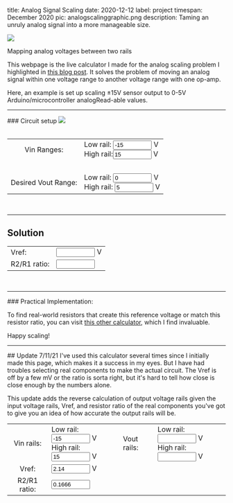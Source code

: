 title: Analog Signal Scaling
date: 2020-12-12
label: project
timespan: December 2020
pic: analogscalinggraphic.png
description: Taming an unruly analog signal into a more manageable size.

<img class="d-block mx-auto" src="{{ url_for('static',filename='analogscalinggraphic.png') }}"/>
<p class="caption">Mapping analog voltages between two rails</p>


This webpage is the live calculator I made for the analog scaling problem I highlighted in [this blog post](/blog/analogscalingvoltages/). It solves the problem of moving an analog signal within one voltage range to another voltage range with one op-amp. 

Here, an example is set up scaling ±15V sensor output to 0-5V Arduino/microcontroller analogRead-able values.


<hr>
### Circuit setup
<img class="d-block mx-auto" src="{{ url_for('static',filename='scalingvoltage_nonumbers.png') }}"/>
<form id="voltageform">
	<table style="width:100%">
		<tr>
			<td style="text-align:center">
				Vin Ranges:</td><td> Low rail: <input id="1" size="8" value="-15"> V <br>High rail:<input id="2" size="8" value="15"> V
			</td>
		</tr>
		<tr><td>&nbsp</td></tr>
		<tr>
			<td style="text-align:center">
				Desired Vout Range: </td><td> Low rail: <input id="3" size="8" value="0"> V <br>High rail: <input id="4" size="8" value="5"> V
				<!-- Vout high rail: </td><td> Vout high rail: <input id="4"> -->
			</td>
		</tr>
		<br>
	</table>
</form>
<br>

<hr>
<h2>Solution</h2>
<table width="50%">
	<tr>
		<td>
			Vref: </td><td>
			<input id="vref" size=8> V
		</td>
	</tr>
	<tr>
		<td>
			R2/R1 ratio: </td><td>
			<input id="rratio" size=8>
		</td>
	</tr>
</table>
<br>

<hr>
### Practical Implementation:

To find real-world resistors that create this reference voltage or match this resistor ratio, you can visit [this other calculator](http://jansson.us/resistors.html), which I find invaluable. 

Happy scaling!
<br>

<hr>
## Update 7/11/21
I've used this calculator several times since I initially made this page, which makes it a success in my eyes. But I have had troubles selecting real components to make the actual circuit. The Vref is off by a few mV or the ratio is sorta right, but it's hard to tell how close is close enough by the numbers alone. 

This update adds the reverse calculation of output voltage rails given the input voltage rails, Vref, and resistor ratio of the real components you've got to give you an idea of how accurate the output rails will be. 

<form id="reverseform">
	<table style="width:100%">
		<tr>
			<td style="text-align:center">
				Vin rails: </td><td> Low rail: <input id="rev1" size="8" value="-15"> V <br> High rail:<input id="rev2" size="8" value="15"> V
			</td>
			<td>Vout rails: </td><td> Low rail: <input id="revo1" size="8"> V <br> High rail:<input id="revo2" size="8"> V</td>
		</tr>
		<tr>
			<td style="text-align:center">
				Vref: </td><td> <input id="rev3" size="8" value="2.14"> V 
			</td>
		</tr>
		<tr>
			<td style="text-align:center">
				R2/R1 ratio: </td><td> <input id="rev4" size="8" value="0.1666"> 
			</td>
		</tr>
	</table>
</form>

<br><br>



<script> /////////////// Solves the forward simultaneous equations 
		// Input order is vin_low, vin_high, vout_low, vout_high
	 function solveAnalogScaling(v1, v2, v3, v4){
	 	console.log("solving analog scale for vin_l, vin_h, vout_l, v_out_h: ", v1, v2, v3, v4);
	 	let v = (v2*v4 - v3*v1)/(v2 + v4 - v1 - v3);
	 	let r = (v-v3)/(v2 - v);
	 	console.log("Vref:", v, "Resistor ratio:", r);
	 	return [v, r]
	 }

	 function updateSoln(){
		v1 = parseFloat(document.getElementById("1").value);
	 	v2 = parseFloat(document.getElementById("2").value);
	 	v3 = parseFloat(document.getElementById("3").value);
	 	v4 = parseFloat(document.getElementById("4").value);
	 	if ([v1, v2, v3, v4].every(elem => !isNaN(elem))){
	 		tmp = solveAnalogScaling(v1, v2, v3, v4);
	 		document.getElementById("vref").value = tmp[0].toFixed(4);
	 		document.getElementById("rratio").value = tmp[1].toFixed(4);
	 	}
	 }
	// Attach an event handler to the form above
	document.getElementById("voltageform").oninput = updateSoln;
	// run initial solution with default vals
	updateSoln();



	////////////////// 7/11/21 Solves the reverse equations
	function updateReverseSoln(){
		vinHIGH = parseFloat(document.getElementById("rev1").value);
		vinLOW = parseFloat(document.getElementById("rev2").value);
		Vref = parseFloat(document.getElementById("rev3").value);
		rratio = parseFloat(document.getElementById("rev4").value);

		if ([vinHIGH, vinLOW, Vref, rratio].every(elem => !isNaN(elem))){
			lowRail = (Vref-vinHIGH)*rratio + Vref;
			highRail = (Vref-vinLOW)*rratio + Vref;
			document.getElementById("revo1").value = lowRail.toFixed(4);
			document.getElementById("revo2").value = highRail.toFixed(4);
		}
	}
	document.getElementById("reverseform").oninput = updateReverseSoln;
	updateReverseSoln();
</script>